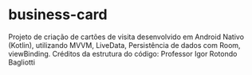 # business-card
Projeto de criação de cartões de visita desenvolvido em Android Nativo (Kotlin), utilizando MVVM, LiveData, Persistência de dados com Room, viewBinding. Créditos da estrutura do código: Professor Igor Rotondo Bagliotti
